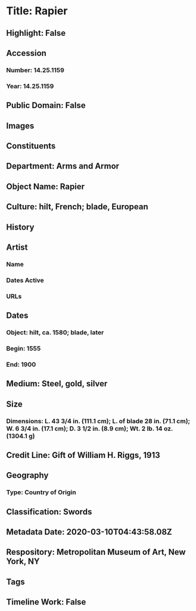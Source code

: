 # Title: Rapier
## Highlight: False
## Accession
### Number: 14.25.1159
### Year: 14.25.1159
## Public Domain: False
## Images
## Constituents
## Department: Arms and Armor
## Object Name: Rapier
## Culture: hilt, French; blade, European
## History
## Artist
### Name
### Dates Active
### URLs
## Dates
### Object: hilt, ca. 1580; blade, later
### Begin: 1555
### End: 1900
## Medium: Steel, gold, silver
## Size
### Dimensions: L. 43 3/4 in. (111.1 cm); L. of blade 28 in. (71.1 cm); W. 6 3/4 in. (17.1 cm); D. 3 1/2 in. (8.9 cm); Wt. 2 lb. 14 oz. (1304.1 g)
## Credit Line: Gift of William H. Riggs, 1913
## Geography
### Type: Country of Origin
## Classification: Swords
## Metadata Date: 2020-03-10T04:43:58.08Z
## Respository: Metropolitan Museum of Art, New York, NY
## Tags
## Timeline Work: False